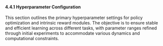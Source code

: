 #### 4.4.1 Hyperparameter Configuration

This section outlines the primary hyperparameter settings for policy optimization and intrinsic reward modules. The objective is to ensure stable and efficient learning across different tasks, with parameter ranges refined through initial experiments to accommodate various dynamics and computational constraints.
